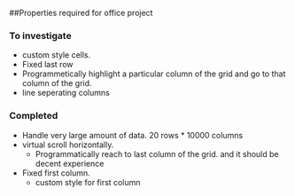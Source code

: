 ##Properties required for office project

### To investigate
* custom style cells.
* Fixed last row
* Programmetically highlight a particular column of the grid and go to that column of the grid.
* line seperating columns


### Completed
* Handle very large amount of data. 20 rows * 10000 columns
* virtual scroll horizontally.
  * Programmatically reach to last column of the grid. and it should be decent experience
* Fixed first column.
  * custom style for first column
